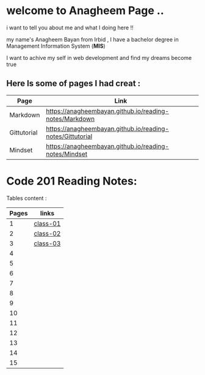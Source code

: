 # welcome to Anagheem Page ..

i want to tell you about me and what I doing here !!

my name's Anagheem Bayan from Irbid , I have a bachelor degree in Management Information System (**MIS**)

I want to achive my self in web development and find my dreams become true 


## Here Is some of pages I had creat :

| Page   | Link |
| ------------- | ------------- |
| Markdown|  https://anagheembayan.github.io/reading-notes/Markdown|
| Gittutorial  | https://anagheembayan.github.io/reading-notes/Gittutorial|
| Mindset | https://anagheembayan.github.io/reading-notes/Mindset |


# Code 201 Reading Notes:

Tables content :
  

| Pages  | links                |
| ------------- | ------------- |
| 1  | [class-01](https://anagheembayan.github.io/reading-nots/class-01) |
| 2  |[class-02](https://anagheembayan.github.io/reading-nots/class-02)  |
| 3  |[class-03](https://anagheembayan.github.io/reading-nots/class-03) |
| 4  | |
| 5  | |
| 6  | |
| 7  | |
| 8  | |
| 9  | |
| 10 | |
| 11 | |
| 12 | | 
| 13 | |
| 14 | |
| 15 | |


